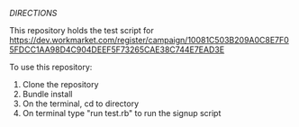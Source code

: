 *DIRECTIONS*

This repository holds the test script for https://dev.workmarket.com/register/campaign/10081C503B209A0C8E7F05FDCC1AA98D4C904DEEF5F73265CAE38C744E7EAD3E

To use this repository:

1. Clone the repository
2. Bundle install
3. On the terminal, cd to directory
4. On terminal type "run test.rb" to run the signup script

 

